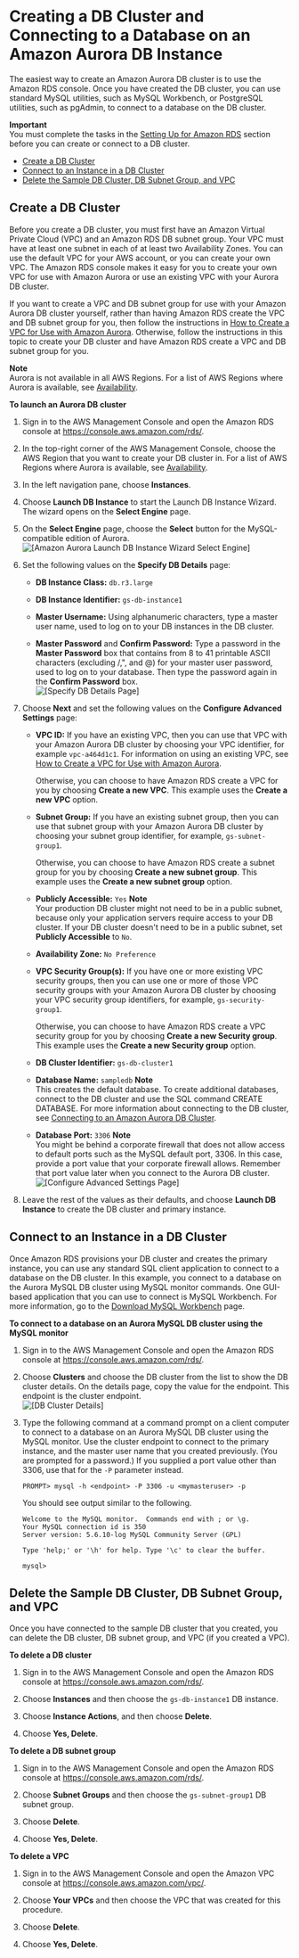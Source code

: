 # Creating a DB Cluster and Connecting to a Database on an Amazon Aurora DB Instance<a name="CHAP_GettingStarted.CreatingConnecting.Aurora"></a>

The easiest way to create an Amazon Aurora DB cluster is to use the Amazon RDS console\. Once you have created the DB cluster, you can use standard MySQL utilities, such as MySQL Workbench, or PostgreSQL utilities, such as pgAdmin, to connect to a database on the DB cluster\.

**Important**  
You must complete the tasks in the [Setting Up for Amazon RDS](CHAP_SettingUp.md) section before you can create or connect to a DB cluster\.


+ [Create a DB Cluster](#CHAP_GettingStarted.Aurora.CreateDBCluster)
+ [Connect to an Instance in a DB Cluster](#CHAP_GettingStarted.Aurora.Connect)
+ [Delete the Sample DB Cluster, DB Subnet Group, and VPC](#CHAP_GettingStarted.Deleting.Aurora)

## Create a DB Cluster<a name="CHAP_GettingStarted.Aurora.CreateDBCluster"></a>

Before you create a DB cluster, you must first have an Amazon Virtual Private Cloud \(VPC\) and an Amazon RDS DB subnet group\. Your VPC must have at least one subnet in each of at least two Availability Zones\. You can use the default VPC for your AWS account, or you can create your own VPC\. The Amazon RDS console makes it easy for you to create your own VPC for use with Amazon Aurora or use an existing VPC with your Aurora DB cluster\.

If you want to create a VPC and DB subnet group for use with your Amazon Aurora DB cluster yourself, rather than having Amazon RDS create the VPC and DB subnet group for you, then follow the instructions in [How to Create a VPC for Use with Amazon Aurora](Aurora.CreateVPC.md)\. Otherwise, follow the instructions in this topic to create your DB cluster and have Amazon RDS create a VPC and DB subnet group for you\.

**Note**  
Aurora is not available in all AWS Regions\. For a list of AWS Regions where Aurora is available, see [Availability](Aurora.Overview.md#Aurora.Overview.Availability)\.

**To launch an Aurora DB cluster**

1. Sign in to the AWS Management Console and open the Amazon RDS console at [https://console\.aws\.amazon\.com/rds/](https://console.aws.amazon.com/rds/)\.

1. In the top\-right corner of the AWS Management Console, choose the AWS Region that you want to create your DB cluster in\. For a list of AWS Regions where Aurora is available, see [Availability](Aurora.Overview.md#Aurora.Overview.Availability)\.

1. In the left navigation pane, choose **Instances**\.

1. Choose **Launch DB Instance** to start the Launch DB Instance Wizard\. The wizard opens on the **Select Engine** page\.

1. On the **Select Engine** page, choose the **Select** button for the MySQL\-compatible edition of Aurora\.  
![\[Amazon Aurora Launch DB Instance Wizard Select Engine\]](http://docs.aws.amazon.com/AmazonRDS/latest/UserGuide/images/AuroraLaunch01.png)

1. Set the following values on the **Specify DB Details** page: 

   + **DB Instance Class:** `db.r3.large`

   + **DB Instance Identifier:** `gs-db-instance1`

   + **Master Username:** Using alphanumeric characters, type a master user name, used to log on to your DB instances in the DB cluster\.

   + **Master Password** and **Confirm Password:** Type a password in the **Master Password** box that contains from 8 to 41 printable ASCII characters \(excluding /,", and @\) for your master user password, used to log on to your database\. Then type the password again in the **Confirm Password** box\.  
![\[Specify DB Details Page\]](http://docs.aws.amazon.com/AmazonRDS/latest/UserGuide/images/AuroraLaunch02.png)

1. Choose **Next** and set the following values on the **Configure Advanced Settings** page: 

   + **VPC ID:** If you have an existing VPC, then you can use that VPC with your Amazon Aurora DB cluster by choosing your VPC identifier, for example `vpc-a464d1c1`\. For information on using an existing VPC, see [How to Create a VPC for Use with Amazon Aurora](Aurora.CreateVPC.md)\.

     Otherwise, you can choose to have Amazon RDS create a VPC for you by choosing **Create a new VPC**\. This example uses the **Create a new VPC** option\.

   + **Subnet Group:** If you have an existing subnet group, then you can use that subnet group with your Amazon Aurora DB cluster by choosing your subnet group identifier, for example, `gs-subnet-group1`\.

     Otherwise, you can choose to have Amazon RDS create a subnet group for you by choosing **Create a new subnet group**\. This example uses the **Create a new subnet group** option\.

   + **Publicly Accessible:** `Yes`
**Note**  
Your production DB cluster might not need to be in a public subnet, because only your application servers require access to your DB cluster\. If your DB cluster doesn't need to be in a public subnet, set **Publicly Accessible** to `No`\.

   + **Availability Zone:** `No Preference`

   + **VPC Security Group\(s\):** If you have one or more existing VPC security groups, then you can use one or more of those VPC security groups with your Amazon Aurora DB cluster by choosing your VPC security group identifiers, for example, `gs-security-group1`\.

     Otherwise, you can choose to have Amazon RDS create a VPC security group for you by choosing **Create a new Security group**\. This example uses the **Create a new Security group** option\.

   + **DB Cluster Identifier:** `gs-db-cluster1`

   + **Database Name:** `sampledb`
**Note**  
This creates the default database\. To create additional databases, connect to the DB cluster and use the SQL command CREATE DATABASE\. For more information about connecting to the DB cluster, see [Connecting to an Amazon Aurora DB Cluster](Aurora.Connecting.md)\.

   + **Database Port:** `3306`
**Note**  
You might be behind a corporate firewall that does not allow access to default ports such as the MySQL default port, 3306\. In this case, provide a port value that your corporate firewall allows\. Remember that port value later when you connect to the Aurora DB cluster\.  
![\[Configure Advanced Settings Page\]](http://docs.aws.amazon.com/AmazonRDS/latest/UserGuide/images/AuroraLaunch03.png)

1. Leave the rest of the values as their defaults, and choose **Launch DB Instance** to create the DB cluster and primary instance\.

## Connect to an Instance in a DB Cluster<a name="CHAP_GettingStarted.Aurora.Connect"></a>

Once Amazon RDS provisions your DB cluster and creates the primary instance, you can use any standard SQL client application to connect to a database on the DB cluster\. In this example, you connect to a database on the Aurora MySQL DB cluster using MySQL monitor commands\. One GUI\-based application that you can use to connect is MySQL Workbench\. For more information, go to the [ Download MySQL Workbench](http://dev.mysql.com/downloads/workbench/) page\.

 **To connect to a database on an Aurora MySQL DB cluster using the MySQL monitor** 

1. Sign in to the AWS Management Console and open the Amazon RDS console at [https://console\.aws\.amazon\.com/rds/](https://console.aws.amazon.com/rds/)\.

1. Choose **Clusters** and choose the DB cluster from the list to show the DB cluster details\. On the details page, copy the value for the endpoint\. This endpoint is the cluster endpoint\.   
![\[DB Cluster Details\]](http://docs.aws.amazon.com/AmazonRDS/latest/UserGuide/images/AuroraGS01.png)

1. Type the following command at a command prompt on a client computer to connect to a database on an Aurora MySQL DB cluster using the MySQL monitor\. Use the cluster endpoint to connect to the primary instance, and the master user name that you created previously\. \(You are prompted for a password\.\) If you supplied a port value other than 3306, use that for the `-P` parameter instead\.

   ```
   PROMPT> mysql -h <endpoint> -P 3306 -u <mymasteruser> -p
   ```

   You should see output similar to the following\.

   ```
   Welcome to the MySQL monitor.  Commands end with ; or \g.
   Your MySQL connection id is 350
   Server version: 5.6.10-log MySQL Community Server (GPL)
   
   Type 'help;' or '\h' for help. Type '\c' to clear the buffer.
   
   mysql>
   ```

## Delete the Sample DB Cluster, DB Subnet Group, and VPC<a name="CHAP_GettingStarted.Deleting.Aurora"></a>

Once you have connected to the sample DB cluster that you created, you can delete the DB cluster, DB subnet group, and VPC \(if you created a VPC\)\. 

**To delete a DB cluster**

1. Sign in to the AWS Management Console and open the Amazon RDS console at [https://console\.aws\.amazon\.com/rds/](https://console.aws.amazon.com/rds/)\.

1. Choose **Instances** and then choose the `gs-db-instance1` DB instance\.

1. Choose **Instance Actions**, and then choose **Delete**\.

1. Choose **Yes, Delete**\. 

**To delete a DB subnet group**

1. Sign in to the AWS Management Console and open the Amazon RDS console at [https://console\.aws\.amazon\.com/rds/](https://console.aws.amazon.com/rds/)\.

1. Choose **Subnet Groups** and then choose the `gs-subnet-group1` DB subnet group\.

1. Choose **Delete**\.

1. Choose **Yes, Delete**\. 

**To delete a VPC**

1. Sign in to the AWS Management Console and open the Amazon VPC console at [https://console\.aws\.amazon\.com/vpc/](https://console.aws.amazon.com/vpc/)\.

1. Choose **Your VPCs** and then choose the VPC that was created for this procedure\.

1. Choose **Delete**\.

1. Choose **Yes, Delete**\. 